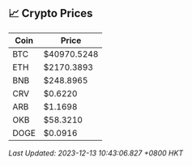 ## 📈 Crypto Prices

| Coin | Price |
| ---- | ----- |
| BTC | $40970.5248 |
| ETH | $2170.3893 |
| BNB | $248.8965 |
| CRV | $0.6220 |
| ARB | $1.1698 |
| OKB | $58.3210 |
| DOGE | $0.0916 |

_Last Updated: 2023-12-13 10:43:06.827 +0800 HKT_